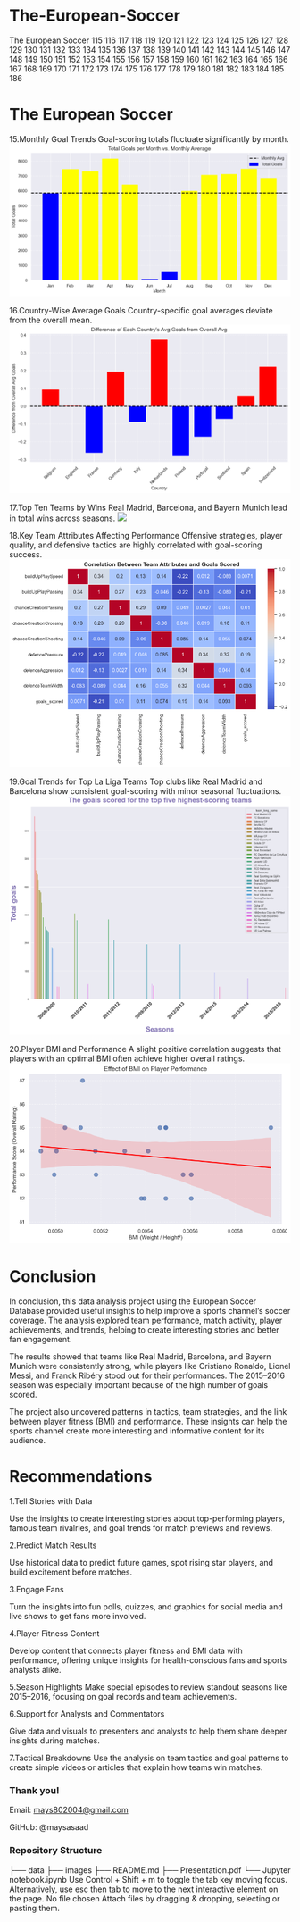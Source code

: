 # The-European-Soccer
The European Soccer
115
116
117
118
119
120
121
122
123
124
125
126
127
128
129
130
131
132
133
134
135
136
137
138
139
140
141
142
143
144
145
146
147
148
149
150
151
152
153
154
155
156
157
158
159
160
161
162
163
164
165
166
167
168
169
170
171
172
173
174
175
176
177
178
179
180
181
182
183
184
185
186
# The European Soccer
15.Monthly Goal Trends
Goal-scoring totals fluctuate significantly by month.
<img src='image/monthly.png'>

16.Country-Wise Average Goals
Country-specific goal averages deviate from the overall mean.
<img src ="image/country's%20avarage%20goals.png">

17.Top Ten Teams by Wins
Real Madrid, Barcelona, and Bayern Munich lead in total wins across seasons.
<img src='image/result7.png'>

18.Key Team Attributes Affecting Performance
Offensive strategies, player quality, and defensive tactics are highly correlated with goal-scoring success.
<img src='image/result8.png'>

19.Goal Trends for Top La Liga Teams
Top clubs like Real Madrid and Barcelona show consistent goal-scoring with minor seasonal fluctuations.
<img src='image/result11.png'>

20.Player BMI and Performance
A slight positive correlation suggests that players with an optimal BMI often achieve higher overall ratings.
<img src='image/result12.png'>


    
# Conclusion 

In conclusion, this data analysis project using the European Soccer Database provided useful insights to help improve a sports channel’s soccer coverage. The analysis explored team performance, match activity, player achievements, and trends, helping to create interesting stories and better fan engagement.

The results showed that teams like Real Madrid, Barcelona, and Bayern Munich were consistently strong, while players like Cristiano Ronaldo, Lionel Messi, and Franck Ribéry stood out for their performances. The 2015–2016 season was especially important because of the high number of goals scored.

The project also uncovered patterns in tactics, team strategies, and the link between player fitness (BMI) and performance. These insights can help the sports channel create more interesting and informative content for its audience.

# Recommendations

1.Tell Stories with Data

Use the insights to create interesting stories about top-performing players, famous team rivalries, and goal trends for match previews and reviews.

2.Predict Match Results

Use historical data to predict future games, spot rising star players, and build excitement before matches.

3.Engage Fans

Turn the insights into fun polls, quizzes, and graphics for social media and live shows to get fans more involved.

4.Player Fitness Content

Develop content that connects player fitness and BMI data with performance, offering unique insights for health-conscious fans and sports analysts alike.

5.Season Highlights
Make special episodes to review standout seasons like 2015–2016, focusing on goal records and team achievements.

6.Support for Analysts and Commentators

Give data and visuals to presenters and analysts to help them share deeper insights during matches.

7.Tactical Breakdowns
Use the analysis on team tactics and goal patterns to create simple videos or articles that explain how teams win matches.


###  Thank you!

Email: mays802004@gmail.com

GitHub: @maysasaad   

### Repository Structure

├── data ├── images ├── README.md ├── Presentation.pdf └── Jupyter notebook.ipynb
Use Control + Shift + m to toggle the tab key moving focus. Alternatively, use esc then tab to move to the next interactive element on the page.
No file chosen
Attach files by dragging & dropping, selecting or pasting them.
